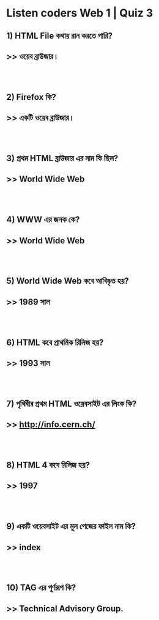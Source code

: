 # Listen coders Web 1 | Quiz 3

## 1) HTML File কথায় রান করতে পারি?
## >> ওয়েব ব্রাউজার।

<br>
<br>

## 2) Firefox কি?
## >> একটি ওয়েব ব্রাউজার।

<br>
<br>

## 3) প্রথম HTML ব্রাউজার এর নাম কি ছিল?
## >> World Wide Web

<br>
<br>

## 4) WWW এর জনক কে?
## >>  World Wide Web

<br>
<br>

## 5)  World Wide Web কবে আবিষ্কৃত হয়?
## >> 1989 সাল

<br>
<br>


## 6) HTML কবে প্রাথমিক রিলিজ হয়?
## >> 1993 সাল

<br>
<br>


## 7) পৃথিবীর প্রথম HTML ওয়েবসাইট এর লিংক কি?
## >> http://info.cern.ch/

<br>
<br>

## 8) HTML 4 কবে রিলিজ হয়?
## >> 1997

<br>
<br>

## 9) একটি ওয়েবসাইট এর মুল পেজের ফাইল নাম কি?
## >> index

<br>
<br>

## 10) TAG এর পূর্ণরূপ কি?
## >> Technical Advisory Group.

<br>
<br>